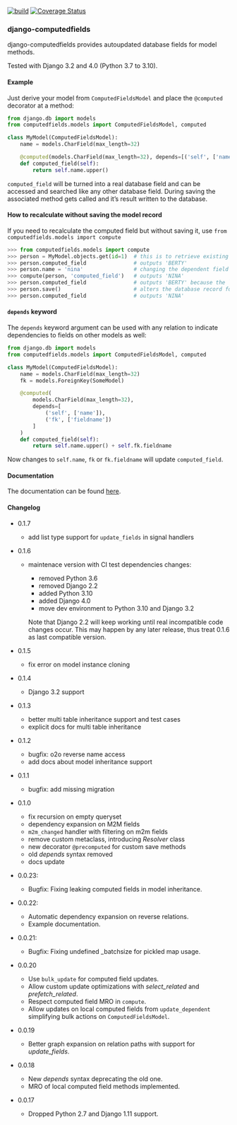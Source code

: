 [![build](https://github.com/netzkolchose/django-computedfields/actions/workflows/build.yml/badge.svg)](https://github.com/netzkolchose/django-computedfields/actions/workflows/build.yml)
[![Coverage Status](https://coveralls.io/repos/github/netzkolchose/django-computedfields/badge.svg?branch=master)](https://coveralls.io/github/netzkolchose/django-computedfields?branch=master)


### django-computedfields ###

django-computedfields provides autoupdated database fields
for model methods.

Tested with Django 3.2 and 4.0 (Python 3.7 to 3.10).


#### Example ####

Just derive your model from `ComputedFieldsModel` and place
the `@computed` decorator at a method:

```python
from django.db import models
from computedfields.models import ComputedFieldsModel, computed

class MyModel(ComputedFieldsModel):
    name = models.CharField(max_length=32)

    @computed(models.CharField(max_length=32), depends=[('self', ['name'])])
    def computed_field(self):
        return self.name.upper()
```

`computed_field` will be turned into a real database field
and can be accessed and searched like any other database field.
During saving the associated method gets called and it’s result
written to the database. 


#### How to recalculate without saving the model record ####

If you need to recalculate the computed field but without saving it, use
`from computedfields.models import compute`

```python
>>> from computedfields.models import compute
>>> person = MyModel.objects.get(id=1)  # this is to retrieve existing record
>>> person.computed_field               # outputs 'BERTY'
>>> person.name = 'nina'                # changing the dependent field `name` to nina
>>> compute(person, 'computed_field')   # outputs 'NINA'
>>> person.computed_field               # outputs 'BERTY' because the `person` is not yet saved
>>> person.save()                       # alters the database record for `name` and `computed_field`
>>> person.computed_field               # outputs 'NINA'
```

#### `depends` keyword

The  `depends` keyword argument can be used with any relation to indicate dependencies to fields on other models as well:

```python
from django.db import models
from computedfields.models import ComputedFieldsModel, computed

class MyModel(ComputedFieldsModel):
    name = models.CharField(max_length=32)
    fk = models.ForeignKey(SomeModel)

    @computed(
        models.CharField(max_length=32),
        depends=[
            ('self', ['name']),
            ('fk', ['fieldname'])
        ]
    )
    def computed_field(self):
        return self.name.upper() + self.fk.fieldname
```

Now changes to `self.name`, `fk` or `fk.fieldname` will update `computed_field`.


#### Documentation ####

The documentation can be found [here](https://django-computedfields.readthedocs.io/en/latest/index.html).


#### Changelog ####

- 0.1.7
    - add list type support for `update_fields` in signal handlers
- 0.1.6
    - maintenace version with CI test dependencies changes:
        - removed Python 3.6
        - removed Django 2.2
        - added Python 3.10
        - added Django 4.0
        - move dev environment to Python 3.10 and Django 3.2

      Note that Django 2.2 will keep working until real incompatible code changes occur.
      This may happen by any later release, thus treat 0.1.6 as last compatible version.

- 0.1.5
    - fix error on model instance cloning
- 0.1.4
    - Django 3.2 support
- 0.1.3
    - better multi table inheritance support and test cases
    - explicit docs for multi table inheritance
- 0.1.2
    - bugfix: o2o reverse name access
    - add docs about model inheritance support
- 0.1.1
    - bugfix: add missing migration
- 0.1.0
    - fix recursion on empty queryset
    - dependency expansion on M2M fields
    - `m2m_changed` handler with filtering on m2m fields
    - remove custom metaclass, introducing *Resolver* class
    - new decorator `@precomputed` for custom save methods
    - old *depends* syntax removed
    - docs update
- 0.0.23:
    - Bugfix: Fixing leaking computed fields in model inheritance.
- 0.0.22:
    - Automatic dependency expansion on reverse relations.
    - Example documentation.
- 0.0.21:
    - Bugfix: Fixing undefined _batchsize for pickled map usage.
- 0.0.20
    - Use `bulk_update` for computed field updates.
    - Allow custom update optimizations with *select_related* and *prefetch_related*.
    - Respect computed field MRO in `compute`.
    - Allow updates on local computed fields from `update_dependent` simplifying bulk actions on `ComputedFieldsModel`.
- 0.0.19
    - Better graph expansion on relation paths with support for *update_fields*.
- 0.0.18
    - New *depends* syntax deprecating the old one.
    - MRO of local computed field methods implemented.
- 0.0.17
    - Dropped Python 2.7 and Django 1.11 support.
